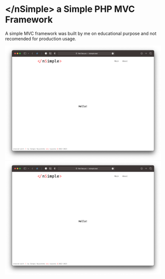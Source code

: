# &lt;/nSimple&gt; a Simple PHP MVC Framework

A simple MVC framework was built by me on educational purpose and not recomended for production usage.

![screenshot](Screenshot_2023-10-04_at_10.57.34_PM.png)
![screenshot](Screenshot_2023-10-04_at_10.57.34_PM.png)
